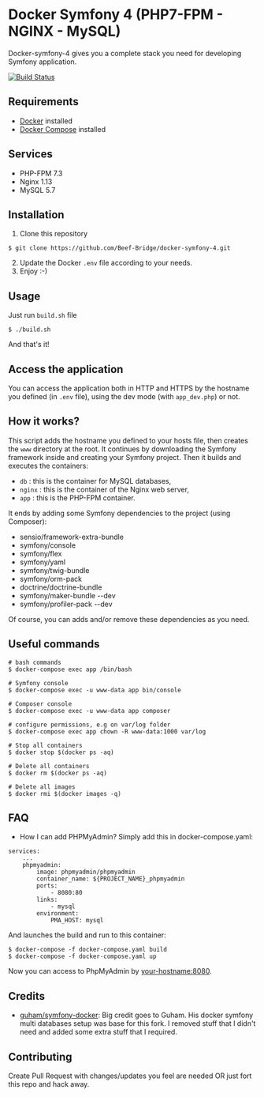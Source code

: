 # Docker Symfony 4 (PHP7-FPM - NGINX - MySQL)
Docker-symfony-4 gives you a complete stack you need for developing Symfony application.

[![Build Status](https://travis-ci.org/Beef-Bridge/docker-symfony-4.svg?branch=master)](https://travis-ci.org/Beef-Bridge/docker-symfony-4)

## Requirements
*  [Docker](https://docs.docker.com/engine/installation/) installed
*  [Docker Compose](https://docs.docker.com/compose/install/) installed

## Services
*  PHP-FPM 7.3
*  Nginx 1.13
*  MySQL 5.7

## Installation
1. Clone this repository
```
$ git clone https://github.com/Beef-Bridge/docker-symfony-4.git
```
2. Update the Docker `.env` file according to your needs.
3. Enjoy :-)

## Usage
Just run `build.sh` file
```
$ ./build.sh
```
And that's it!

## Access the application
You can access the application both in HTTP and HTTPS by the hostname you defined (in `.env` file), using the dev mode (with `app_dev.php`) or not.

## How it works?
This script adds the hostname you defined to your hosts file, then creates the `www` directory at the root.
It continues by downloading the Symfony framework inside and creating your Symfony project.
Then it builds and executes the containers:
* `db` : this is the container for MySQL databases,
* `nginx` : this is the container of the Nginx web server,
* `app` : this is the PHP-FPM container.

It ends by adding some Symfony dependencies to the project (using Composer):
* sensio/framework-extra-bundle
* symfony/console
* symfony/flex
* symfony/yaml
* symfony/twig-bundle
* symfony/orm-pack
* doctrine/doctrine-bundle
* symfony/maker-bundle --dev
* symfony/profiler-pack --dev

Of course, you can adds and/or remove these dependencies as you need.

## Useful commands
```
# bash commands
$ docker-compose exec app /bin/bash

# Symfony console
$ docker-compose exec -u www-data app bin/console

# Composer console
$ docker-compose exec -u www-data app composer

# configure permissions, e.g on var/log folder
$ docker-compose exec app chown -R www-data:1000 var/log

# Stop all containers
$ docker stop $(docker ps -aq)

# Delete all containers
$ docker rm $(docker ps -aq)

# Delete all images
$ docker rmi $(docker images -q)
```

## FAQ
* How I can add PHPMyAdmin?
Simply add this in docker-compose.yaml:
```
services:
    ...
    phpmyadmin:
        image: phpmyadmin/phpmyadmin
        container_name: ${PROJECT_NAME}_phpmyadmin
        ports:
            - 8080:80
        links:
            - mysql
        environment:
            PMA_HOST: mysql
```
And launches the build and run to this container:
```
$ docker-compose -f docker-compose.yaml build
$ docker-compose -f docker-compose.yaml up
```
Now you can access to PhpMyAdmin by [your-hostname:8080](your-hostname:8080).

## Credits
* [guham/symfony-docker](https://github.com/guham/symfony-docker): Big credit goes to Guham. His docker symfony multi databases setup was base for this fork. I removed stuff that I didn't need and added some extra stuff that I required.

## Contributing
Create Pull Request with changes/updates you feel are needed OR just fort this repo and hack away.
